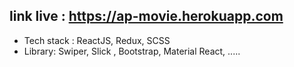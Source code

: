## link live : https://ap-movie.herokuapp.com

- Tech stack : ReactJS, Redux, SCSS
- Library: Swiper, Slick , Bootstrap, Material React, .....
